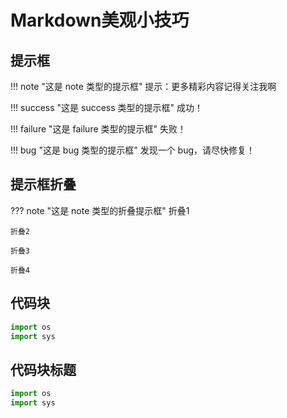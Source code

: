 # Markdown美观小技巧

## 提示框

!!! note "这是 note 类型的提示框"
提示：更多精彩内容记得关注我啊

!!! success "这是 success 类型的提示框"
成功！

!!! failure "这是 failure 类型的提示框"
失败！

!!! bug "这是 bug 类型的提示框"
发现一个 bug，请尽快修复！

## 提示框折叠

??? note "这是 note 类型的折叠提示框"
    折叠1

    折叠2

    折叠3

    折叠4

## 代码块

```python
import os
import sys
```

## 代码块标题

```python title="test.py"
import os
import sys
```